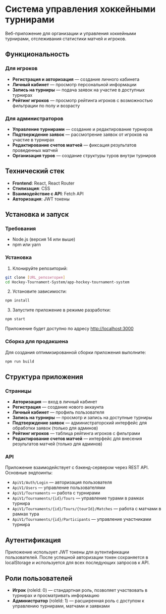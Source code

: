 # Система управления хоккейными турнирами

Веб-приложение для организации и управления хоккейными турнирами, отслеживания статистики матчей и игроков.

## Функциональность

### Для игроков
- **Регистрация и авторизация** — создание личного кабинета
- **Личный кабинет** — просмотр персональной информации
- **Запись на турниры** — подача заявок на участие в доступных турнирах
- **Рейтинг игроков** — просмотр рейтинга игроков с возможностью фильтрации по полу и возрасту

### Для администраторов
- **Управление турнирами** — создание и редактирование турниров
- **Подтверждение заявок** — рассмотрение заявок от игроков на участие в турнирах
- **Редактирование счетов матчей** — фиксация результатов проведенных матчей
- **Организация туров** — создание структуры туров внутри турниров

## Технический стек

- **Frontend**: React, React Router
- **Стилизация**: CSS
- **Взаимодействие с API**: Fetch API
- **Авторизация**: JWT токены

## Установка и запуск

### Требования
- Node.js (версия 14 или выше)
- npm или yarn

### Установка

1. Клонируйте репозиторий:
```bash
git clone [URL_репозитория]
cd Hockey-Tournament-System/app-hockey-tournament-system
```

2. Установите зависимости:
```bash
npm install
```

3. Запустите приложение в режиме разработки:
```bash
npm start
```

Приложение будет доступно по адресу [http://localhost:3000](http://localhost:3000)

### Сборка для продакшена

Для создания оптимизированной сборки приложения выполните:

```bash
npm run build
```

## Структура приложения

### Страницы
- **Авторизация** — вход в личный кабинет
- **Регистрация** — создание нового аккаунта
- **Личный кабинет** — профиль пользователя
- **Запись на турниры** — просмотр и запись на доступные турниры
- **Подтверждение заявок** — администраторский интерфейс для обработки заявок (только для админов)
- **Рейтинг игроков** — таблица рейтинга игроков с фильтрами
- **Редактирование счетов матчей** — интерфейс для внесения результатов матчей (только для админов)

### API
Приложение взаимодействует с бэкенд-сервером через REST API. Основные эндпоинты:

- `ApiV1/Auth/Login` — авторизация пользователя
- `ApiV1/Users` — управление пользователями
- `ApiV1/Tournaments` — работа с турнирами
- `ApiV1/Tournaments/{id}/Tours` — управление турами в рамках турнира
- `ApiV1/Tournaments/{id}/Tours/{tourId}/Matches` — работа с матчами в рамках тура
- `ApiV1/Tournaments/{id}/Participants` — управление участниками турнира

## Аутентификация

Приложение использует JWT токены для аутентификации пользователей. После успешной авторизации токен сохраняется в localStorage и используется для всех последующих запросов к API.

## Роли пользователей

- **Игрок** (roleId: 0) — стандартная роль, позволяет участвовать в турнирах и просматривать информацию
- **Администратор** (roleId: 1) — расширенная роль с доступом к управлению турнирами, матчами и заявками

